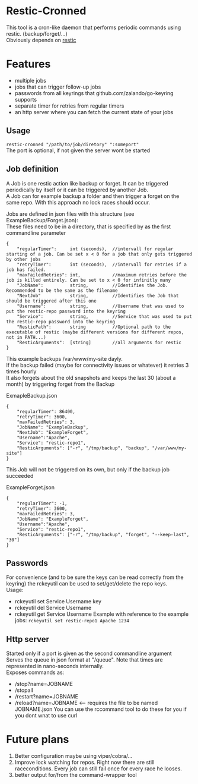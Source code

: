 Restic-Cronned
==============
This tool is a cron-like daemon that performs periodic commands using restic. (backup/forget/...)  
Obviously depends on [restic](https://github.com/restic/restic)
# Features #
* multiple jobs
* jobs that can trigger follow-up jobs
* passwords from all keyrings that github.com/zalando/go-keyring supports
* separate timer for retries from regular timers
* an http server where you can fetch the current state of your jobs

## Usage ##
`restic-cronned "/path/to/job/diretory" ":someport"`  
The port is optional, if not given the server wont be started
  
## Job definition ##
A Job is one restic action like backup or forget. It can be triggered periodically by itself or it can be triggered by another Job.  
A Job can for example backup a folder and then trigger a forget on the same repo. With this approach no lock races should occur.

Jobs are defined in json files with this structure (see ExampleBackup/Forget.json):  
These files need to be in a directory, that is specified by as the first commandline parameter
```
{
    "regularTimer":     int (seconds),  //intervall for regular starting of a job. Can be set x < 0 for a job that only gets triggered by other jobs
    "retryTimer":       int (seconds),  //intervall for retries if a job has failed.
    "maxFailedRetries": int,            //maximum retries before the job is killed entirely. Can be set to x < 0 for infinitly many  
    "JobName":          string,         //Identifies the Job. Recommended to be the same as the filename
    "NextJob"           string,         //Identifies the Job that should be triggered after this one
    "Username":         string,         //Username that was used to put the restic-repo password into the keyring
    "Service":          string,         //Service that was used to put the restic-repo password into the keyring
    "ResticPath":       string          //Optional path to the executable of restic (maybe different versions for different repos, not in PATH...)
    "ResticArguments":  [string]        //all arguments for restic   
}
```

This example backups /var/www/my-site dayly.  
If the backup failed (maybe for connectivity issues or whatever) it retries 3 times hourly  
It also forgets about the old snapshots and keeps the last 30 (about a month) by triggering forget from the Backup 

ExmapleBackup.json
```
{
    "regularTimer": 86400,
    "retryTimer": 3600,
    "maxFailedRetries": 3,
    "JobName": "ExampleBackup",
    "NextJob": "ExampleForget",
    "Username":"Apache",
    "Service": "restic-repo1",
    "ResticArguments": ["-r", "/tmp/backup", "backup", "/var/www/my-site"]
}
```
  
This Job will not be triggered on its own, but only if the backup job succeeded
  
ExampleForget.json
```
{
    "regularTimer": -1,
    "retryTimer": 3600,
    "maxFailedRetries": 3,
    "JobName": "ExampleForget",
    "Username":"Apache",
    "Service": "restic-repo1",
    "ResticArguments": ["-r", "/tmp/backup", "forget", "--keep-last", "30"]
}
```

## Passwords ##
For convenience (and to be sure the keys can be read correctly from the keyring) the rckeyutil can be used to set/get/delete the repo keys.  
Usage:
* rckeyutil set Service Username key
* rckeyutil del Service Username
* rckeyutil get Service Username
Example with reference to the example jobs: `rckeyutil set restic-repo1 Apache 1234`

## Http server ##
Started only if a port is given as the second commandline argument  
Serves the queue in json format at "/queue". Note that times are represented in nano-seconds internally.  
Exposes commands as:  
* /stop?name=JOBNAME
* /stopall
* /restart?name=JOBNAME
* /reload?name=JOBNAME <-- requires the file to be named JOBNAME.json
You can use the rccommand tool to do these for you if you dont wnat to use curl

# Future plans #
1. Better configuration maybe using viper/cobra/...
1. Improve lock watching for repos. Right now there are still raceconditions. Every job can still fail once for every race he looses.
1. better output for/from the command-wrapper tool

